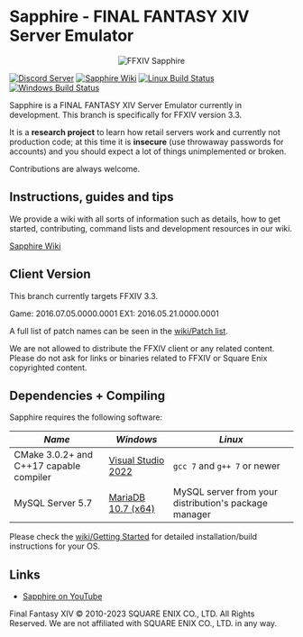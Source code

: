 ﻿# Sapphire - FINAL FANTASY XIV Server Emulator

<p align="center">
  <img src="https://i.imgur.com/I4bj1tR.png" alt="FFXIV Sapphire"/>
</p>

[![Discord Server](https://img.shields.io/badge/discord-Sapphire-7289DA.svg)](https://discord.gg/xxcdCER)
[![Sapphire Wiki](https://img.shields.io/badge/wiki-xiv.dev-blue)](https://sapphire.xiv.dev/)
[![Linux Build Status](https://api.travis-ci.org/SapphireServer/Sapphire.svg?branch=master)](https://travis-ci.org/SapphireServer/Sapphire)
[![Windows Build Status](https://ci.appveyor.com/api/projects/status/lil7lxa3ty165emm?svg=true)](https://ci.appveyor.com/project/SapphireMordred/Sapphire)

Sapphire is a FINAL FANTASY XIV Server Emulator currently in development.
This branch is specifically for FFXIV version 3.3.

It is a **research project** to learn how retail servers work and currently not production code; at this time it is **insecure** (use throwaway passwords for accounts) and you should expect a lot of things unimplemented or broken.

Contributions are always welcome.

## Instructions, guides and tips
We provide a wiki with all sorts of information such as details, how to get started, contributing, command lists and development resources in our wiki.

[Sapphire Wiki](https://sapphire.xiv.dev/)

## Client Version
This branch currently targets FFXIV 3.3.

Game: 2016.07.05.0000.0001
EX1: 2016.05.21.0000.0001

A full list of patch names can be seen in the [wiki/Patch list](https://sapphire.xiv.dev/resources/patch-list).

We are not allowed to distribute the FFXIV client or any related content. Please do not ask for links or binaries related to FFXIV or Square Enix copyrighted content.

## Dependencies + Compiling
Sapphire requires the following software:

| *Name* | *Windows* | *Linux* |
| ------ | --------- | ------- |
| CMake 3.0.2+ and C++17 capable compiler | [Visual Studio 2022](https://www.visualstudio.com/) | `gcc 7` and `g++ 7` or newer |
| MySQL Server 5.7 | [MariaDB 10.7 (x64)](https://mariadb.org/download/) | MySQL server from your distribution's package manager |

Please check the [wiki/Getting Started](https://sapphire.xiv.dev/getting-started/overview) for detailed installation/build instructions for your OS.

## Links

* [Sapphire on YouTube](https://www.youtube.com/channel/UCJKYuovoGsq7PxSAfrNJKbw)

Final Fantasy XIV © 2010-2023 SQUARE ENIX CO., LTD. All Rights Reserved. We are not affiliated with SQUARE ENIX CO., LTD. in any way.
